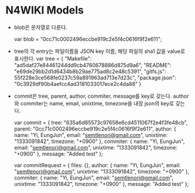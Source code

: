 N4WIKI Models
=============

- blob은 문자열로 다룬다.

    var blob = "0cc71c0002496eccbe919c2e5f4c0616f9f2e611";

- tree의 각 entry는 파일이름을 JSON key 이름, 해당 파일의 sha1 값을 value로 표시한다.
    var tree = {
            "Makefile": "ad5daf27e84461244dd9cb4760678886d875d9a6",
            "README": "e69de29bb2d1d6434b8b29ae775ad8c2e48c5391",
            "gitfs.js": 55f228e3ce568fe0237c59a891963ad713e7d23c",
            "package.json": "0c3929df90b4aefcc4ad3181033017ece2c4da88"
        }
    
- commit은 tree, parent, author, commiter, message를 key로 갖는다. author와 commiter는 name, email, unixtime, timezone을 내장 json의 key로 갖는다.

    var commit = {
                tree: "635a6d85573c97658e6cd4511067f2e4f3fe48cb",
                parent: "0cc71c0002496eccbe919c2e5f4c0616f9f2e611",
                author: {
                    name: "Yi, EungJun",
                    email: "semtlenori@gmail.com",
                    unixtime: "1333091842",
                    timezone: "+0900"
                },
                commiter: {
                    name: "Yi, EungJun",
                    email: "semtlenori@gmail.com",
                    unixtime: "1333091842",
                    timezone: "+0900"
                },
                message: "Added test"
    };

    var commitRequest = {
                files: {},
                author: {
                    name: "Yi, EungJun",
                    email: "semtlenori@gmail.com",
                    unixtime: "1333091842",
                    timezone: "+0900"
                },
                commiter: {
                    name: "Yi, EungJun",
                    email: "semtlenori@gmail.com",
                    unixtime: "1333091842",
                    timezone: "+0900"
                },
                message: "Added test"
    };
